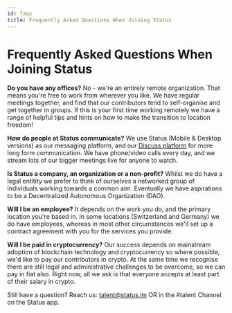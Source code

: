 ```yaml
---
id: faqs
title: Frequently Asked Questions When Joining Status
---
```


# Frequently Asked Questions When Joining Status


**Do you have any offices?** No - we're an entirely remote organization. That means you're free to work from wherever you like. We have regular meetings together, and find that our contributors tend to self-organise and get together in groups. If this is your first time working remotely we have a range of helpful tips and hints on how to make the transition to location freedom! 

**How do people at Status communicate?** We use Status (Mobile & Desktop versions) as our messaging platform, and our [Discuss platform](https://discuss.status.im/) for more long form communication. We have phone/video calls every day, and we stream lots of our bigger meetings live for anyone to watch. 

**Is Status a company, an organization or a non-profit?** Whilst we do have a legal entitity we prefer to think of ourselves  a networked group of individuals working towards a common aim. Eventually we have aspirations to be a Decentralized Autonomous Organization (DAO). 

**Will I be an employee?** It depends on the work you do, and the primary location you're based in. In some locations (Switzerland and Germany) we do have employees, whereas in most other circumstances we'll set up a contract agreement with you for the services you provide. 

**Will I be paid in cryptocurrency?** Our success depends on mainstream adoption of blockchain technology and cryptocurrency so where possible, we'd like to pay our contributors in crypto. At the same time we recognise there are still legal and administrative challenges to be overcome, so we can pay in fiat also. Right now, all we ask is that everyone accepts at least part of their salary in crypto. 

Still have a question? Reach us: talent@status.im OR in the #talent Channel on the Status app. 
